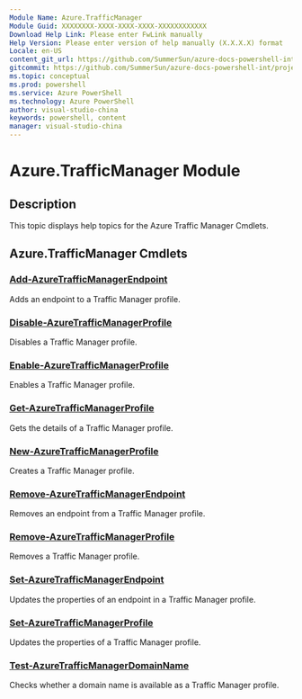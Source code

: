 ```yaml
---
Module Name: Azure.TrafficManager
Module Guid: XXXXXXXX-XXXX-XXXX-XXXX-XXXXXXXXXXXX
Download Help Link: Please enter FwLink manually
Help Version: Please enter version of help manually (X.X.X.X) format
Locale: en-US
content_git_url: https://github.com/SummerSun/azure-docs-powershell-int/projects/azure-docs-powershell-int/azureps-cmdlets-docs/ServiceManagement/Azure.TrafficManager/v2.0/CmdletMDs/Azure.TrafficManager.md
gitcommit: https://github.com/SummerSun/azure-docs-powershell-int/projects/azure-docs-powershell-int/azureps-cmdlets-docs/ServiceManagement/Azure.TrafficManager/v2.0/CmdletMDs/Azure.TrafficManager.md
ms.topic: conceptual
ms.prod: powershell
ms.service: Azure PowerShell
ms.technology: Azure PowerShell
author: visual-studio-china
keywords: powershell, content
manager: visual-studio-china
---
```


# Azure.TrafficManager Module
## Description
This topic displays help topics for the Azure Traffic Manager Cmdlets. 

## Azure.TrafficManager Cmdlets
### [Add-AzureTrafficManagerEndpoint](Add-AzureTrafficManagerEndpoint.md)
Adds an endpoint to a Traffic Manager profile.


### [Disable-AzureTrafficManagerProfile](Disable-AzureTrafficManagerProfile.md)
Disables a Traffic Manager profile.


### [Enable-AzureTrafficManagerProfile](Enable-AzureTrafficManagerProfile.md)
Enables a Traffic Manager profile.


### [Get-AzureTrafficManagerProfile](Get-AzureTrafficManagerProfile.md)
Gets the details of a Traffic Manager profile.


### [New-AzureTrafficManagerProfile](New-AzureTrafficManagerProfile.md)
Creates a Traffic Manager profile.


### [Remove-AzureTrafficManagerEndpoint](Remove-AzureTrafficManagerEndpoint.md)
Removes an endpoint from a Traffic Manager profile.


### [Remove-AzureTrafficManagerProfile](Remove-AzureTrafficManagerProfile.md)
Removes a Traffic Manager profile.


### [Set-AzureTrafficManagerEndpoint](Set-AzureTrafficManagerEndpoint.md)
Updates the properties of an endpoint in a Traffic Manager profile.


### [Set-AzureTrafficManagerProfile](Set-AzureTrafficManagerProfile.md)
Updates the properties of a Traffic Manager profile.


### [Test-AzureTrafficManagerDomainName](Test-AzureTrafficManagerDomainName.md)
Checks whether a domain name is available as a Traffic Manager profile.



